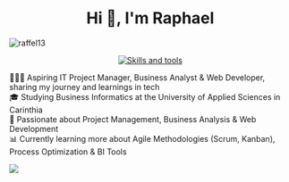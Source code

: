 <h1 align="center">Hi 👋, I'm Raphael</h1>
<p align="left">
  <img src="https://komarev.com/ghpvc/?username=raffel13&label=Profile%20views&color=0e75b6&style=flat" alt="raffel13" />
</p>

<p align="center">
  <a href="https://skillicons.dev">
    <img src="https://skillicons.dev/icons?i=java,html,css,sass,js,cs,cpp,matlab,arduino,obsidian,git,github,vscode,notion" alt="Skills and tools"/>
  </a>
</p>

👨🏻‍💻 Aspiring IT Project Manager, Business Analyst & Web Developer, sharing my journey and learnings in tech<br/>
🎓 Studying Business Informatics at the University of Applied Sciences in Carinthia<br/>
🚀 Passionate about Project Management, Business Analysis & Web Development<br/>
📊 Currently learning more about Agile Methodologies (Scrum, Kanban), Process Optimization & BI Tools<br/>

<!-- GitHub stats -->
![](https://github-readme-stats.vercel.app/api?username=raffel13&theme=radical&hide_border=false&include_all_commits=true&count_private=true)<br/>
